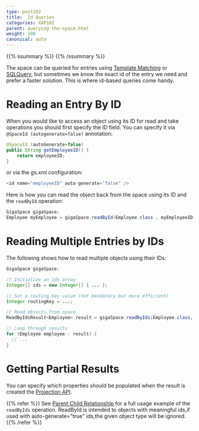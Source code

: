 ```yaml
---
type: post102
title:  Id Queries
categories: XAP102
parent: querying-the-space.html
weight: 100
canonical: auto
---
```



{{% ssummary %}} {{% /ssummary %}}


The space can be queried for entries using [Template Matching](./query-template-matching.html) or [SQLQuery](./query-sql.html), but sometimes we know the exact id of the entry we need and prefer a faster solution. This is where id-based queries come handy.

# Reading an Entry By ID

When you would like to access an object using its ID for read and take operations you should first specify the ID field. You can specify it via `@SpaceId (autogenerate=false)` annotation:


```java
@SpaceId (autoGenerate=false)
public String getEmployeeID() {
    return employeeID;
}
```

or via the gs.xml configuration:


```java
<id name="employeeID" auto-generate="false" />
```

Here is how you can read the object back from the space using its ID and the `readById` operation:


```java
GigaSpace gigaSpace;
Employee myEmployee = gigaSpace.readById(Employee.class , myEmployeeID , routingValue);
```

# Reading Multiple Entries by IDs

The following shows how to read multiple objects using their IDs:


```java
GigaSpace gigaSpace;

// Initialize an ids array
Integer[] ids = new Integer[] { ... };

// Set a routing key value (not mandatory but more efficient)
Integer routingKey = ...;

// Read objects from space
ReadByIdsResult<Employee> result = gigaSpace.readByIds(Employee.class, ids, routingKey);

// Loop through results
for (Employee employee : result) {
  // ...
}
```

# Getting Partial Results

You can specify which properties should be populated when the result is created the [Projection API](./query-partial-results.html).

{{% refer %}}
See [Parent Child Relationship](/sbp/parent-child-relationship.html) for a full usage example of the `readByIds` operation.
ReadById is intended to objects with meaningful ids,if used with auto-generate="true" ids,the given object type will be ignored.
{{% /refer %}}


